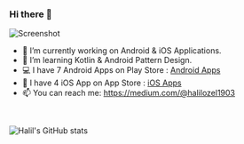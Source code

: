 ### Hi there 👋

![Screenshot](https://387b72ivq1z3mni0n261y7l1-wpengine.netdna-ssl.com/wp-content/uploads/2017/07/android-and-ios-development.jpg)

- 🔭 I’m currently working on Android & iOS Applications.
- 🌱 I’m learning Kotlin & Android Pattern Design.
- 💻 I have 7 Android Apps on Play Store : [Android Apps](https://play.google.com/store/apps/developer?id=Halil+İbrahim+Özel)
- 📱 I have 4 iOS App on App Store : [iOS Apps](https://apps.apple.com/us/developer/halil-ibrahim-ozel/id1470824248)
- 📫 You can reach me: https://medium.com/@halilozel1903

<br>

![Halil's GitHub stats](https://github-readme-stats.vercel.app/api?username=halilozel1903)


<!--
**halilozel1903/halilozel1903** is a ✨ _special_ ✨ repository because its `README.md` (this file) appears on your GitHub profile.

Here are some ideas to get you started:

- 🔭 I’m currently working on ...
- 🌱 I’m currently learning ...
- 👯 I’m looking to collaborate on ...
- 🤔 I’m looking for help with ...
- 💬 Ask me about ...
- 📫 How to reach me: ...
- 😄 Pronouns: ...
- ⚡ Fun fact: ...
-->
